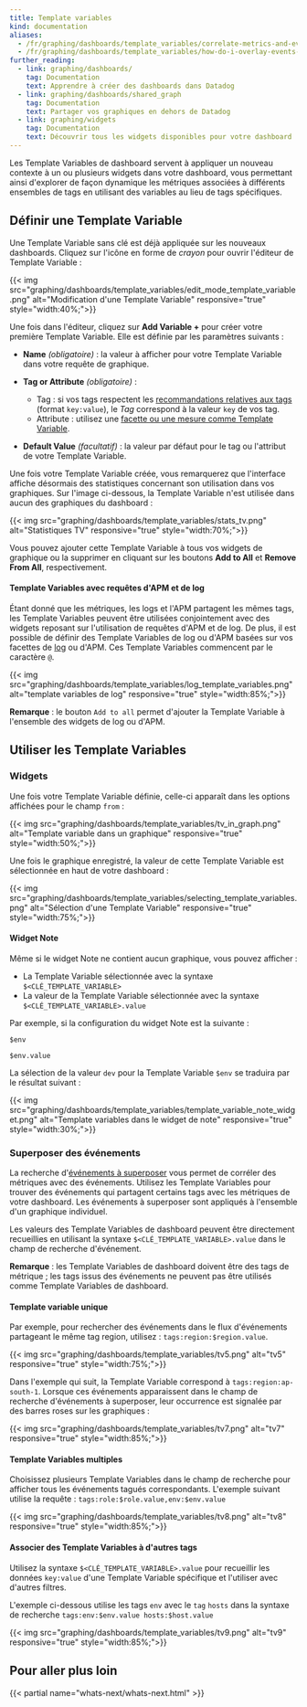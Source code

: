 ```yaml
---
title: Template variables
kind: documentation
aliases:
  - /fr/graphing/dashboards/template_variables/correlate-metrics-and-events-using-dashboard-template-variables
  - /fr/graphing/dashboards/template_variables/how-do-i-overlay-events-onto-my-dashboards
further_reading:
  - link: graphing/dashboards/
    tag: Documentation
    text: Apprendre à créer des dashboards dans Datadog
  - link: graphing/dashboards/shared_graph
    tag: Documentation
    text: Partager vos graphiques en dehors de Datadog
  - link: graphing/widgets
    tag: Documentation
    text: Découvrir tous les widgets disponibles pour votre dashboard
---
```

Les Template Variables de dashboard servent à appliquer un nouveau contexte à un ou plusieurs widgets dans votre dashboard, vous permettant ainsi d'explorer de façon dynamique les métriques associées à différents ensembles de tags en utilisant des variables au lieu de tags spécifiques.

## Définir une Template Variable

Une Template Variable sans clé est déjà appliquée sur les nouveaux dashboards. Cliquez sur l'icône en forme de *crayon* pour ouvrir l'éditeur de Template Variable :

{{< img src="graphing/dashboards/template_variables/edit_mode_template_variable.png" alt="Modification d'une Template Variable" responsive="true" style="width:40%;">}}

Une fois dans l'éditeur, cliquez sur **Add Variable +** pour créer votre première Template Variable. Elle est définie par les paramètres suivants :

* **Name** *(obligatoire)* :
   la valeur à afficher pour votre Template Variable dans votre requête de graphique.
* **Tag or Attribute** *(obligatoire)* :

    * Tag : si vos tags respectent les [recommandations relatives aux tags][1] (format `key:value`), le *Tag* correspond à la valeur `key` de vos tag.
    * Attribute : utilisez une [facette ou une mesure comme Template Variable](#template-variables-avec-requêtes-d-APM-et-de-log).
* **Default Value** *(facultatif)* :
    la valeur par défaut pour le tag ou l'attribut de votre Template Variable.

Une fois votre Template Variable créée, vous remarquerez que l'interface affiche désormais des statistiques concernant son utilisation dans vos graphiques. Sur l'image ci-dessous, la Template Variable n'est utilisée dans aucun des graphiques du dashboard :

{{< img src="graphing/dashboards/template_variables/stats_tv.png" alt="Statistiques TV" responsive="true" style="width:70%;">}}

Vous pouvez ajouter cette Template Variable à tous vos widgets de graphique ou la supprimer en cliquant sur les boutons **Add to All** et **Remove From All**, respectivement.

#### Template Variables avec requêtes d'APM et de log

Étant donné que les métriques, les logs et l'APM partagent les mêmes tags, les Template Variables peuvent être utilisées conjointement avec des widgets reposant sur l'utilisation de requêtes d'APM et de log.
De plus, il est possible de définir des Template Variables de log ou d'APM basées sur vos facettes de [log][2] ou d'APM. Ces Template Variables commencent par le caractère `@`.

{{< img src="graphing/dashboards/template_variables/log_template_variables.png" alt="template variables de log" responsive="true" style="width:85%;">}}

**Remarque** : le bouton `Add to all` permet d'ajouter la Template Variable à l'ensemble des widgets de log ou d'APM.

## Utiliser les Template Variables

### Widgets

Une fois votre Template Variable définie, celle-ci apparaît dans les options affichées pour le champ `from` :

{{< img src="graphing/dashboards/template_variables/tv_in_graph.png" alt="Template variable dans un graphique" responsive="true" style="width:50%;">}}

Une fois le graphique enregistré, la valeur de cette Template Variable est sélectionnée en haut de votre dashboard :

{{< img src="graphing/dashboards/template_variables/selecting_template_variables.png" alt="Sélection d'une Template Variable" responsive="true" style="width:75%;">}}

#### Widget Note

Même si le widget Note ne contient aucun graphique, vous pouvez afficher :

* La Template Variable sélectionnée avec la syntaxe `$<CLÉ_TEMPLATE_VARIABLE>`
* La valeur de la Template Variable sélectionnée avec la syntaxe `$<CLÉ_TEMPLATE_VARIABLE>.value`

Par exemple, si la configuration du widget Note est la suivante :

```
$env

$env.value
```

La sélection de la valeur `dev` pour la Template Variable `$env` se traduira par le résultat suivant :

{{< img src="graphing/dashboards/template_variables/template_variable_note_widget.png" alt="Template variables dans le widget de note" responsive="true" style="width:30%;">}}

### Superposer des événements

La recherche d'[événements à superposer][3] vous permet de corréler des métriques avec des événements. Utilisez les Template Variables pour trouver des événements qui partagent certains tags avec les métriques de votre dashboard. Les événements à superposer sont appliqués à l'ensemble d'un graphique individuel.

Les valeurs des Template Variables de dashboard peuvent être directement recueillies en utilisant la syntaxe `$<CLÉ_TEMPLATE_VARIABLE>.value` dans le champ de recherche d'événement.

**Remarque** : les Template Variables de dashboard doivent être des tags de métrique ; les tags issus des événements ne peuvent pas être utilisés comme Template Variables de dashboard.

#### Template variable unique

Par exemple, pour rechercher des événements dans le flux d'événements partageant le même tag region, utilisez : `tags:region:$region.value`.

{{< img src="graphing/dashboards/template_variables/tv5.png" alt="tv5" responsive="true" style="width:75%;">}}

Dans l'exemple qui suit, la Template Variable correspond à `tags:region:ap-south-1`. Lorsque ces événements apparaissent dans le champ de recherche d'événements à superposer, leur occurrence est signalée par des barres roses sur les graphiques :

{{< img src="graphing/dashboards/template_variables/tv7.png" alt="tv7" responsive="true" style="width:85%;">}}

#### Template Variables multiples

Choisissez plusieurs Template Variables dans le champ de recherche pour afficher tous les événements tagués correspondants. L'exemple suivant utilise la requête : `tags:role:$role.value,env:$env.value`

{{< img src="graphing/dashboards/template_variables/tv8.png" alt="tv8" responsive="true" style="width:85%;">}}

#### Associer des Template Variables à d'autres tags

Utilisez la syntaxe `$<CLÉ_TEMPLATE_VARIABLE>.value` pour recueillir les données `key:value` d'une Template Variable spécifique et l'utiliser avec d'autres filtres.

L'exemple ci-dessous utilise les tags `env` avec le `tag` `hosts` dans la syntaxe de recherche `tags:env:$env.value hosts:$host.value`

{{< img src="graphing/dashboards/template_variables/tv9.png" alt="tv9" responsive="true" style="width:85%;">}}

## Pour aller plus loin

{{< partial name="whats-next/whats-next.html" >}}

[1]: /fr/tagging/#tags-best-practices
[2]: /fr/logs/explorer/?tab=facets#setup
[3]: /fr/graphing/event_stream